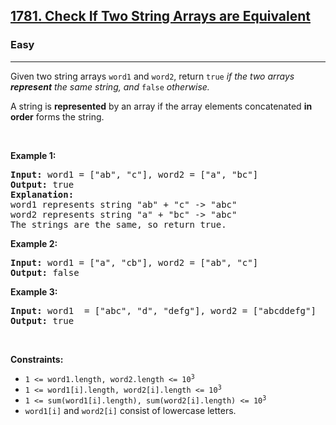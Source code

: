 <h2><a href="https://leetcode.com/problems/check-if-two-string-arrays-are-equivalent">1781. Check If Two String Arrays are Equivalent</a></h2><h3>Easy</h3><hr><p>Given two string arrays <code>word1</code> and <code>word2</code>, return<em> </em><code>true</code><em> if the two arrays <strong>represent</strong> the same string, and </em><code>false</code><em> otherwise.</em></p>

<p>A string is <strong>represented</strong> by an array if the array elements concatenated <strong>in order</strong> forms the string.</p>

<p> </p>
<p><strong class="example">Example 1:</strong></p>

<pre>
<strong>Input:</strong> word1 = ["ab", "c"], word2 = ["a", "bc"]
<strong>Output:</strong> true
<strong>Explanation:</strong>
word1 represents string "ab" + "c" -> "abc"
word2 represents string "a" + "bc" -> "abc"
The strings are the same, so return true.</pre>

<p><strong class="example">Example 2:</strong></p>

<pre>
<strong>Input:</strong> word1 = ["a", "cb"], word2 = ["ab", "c"]
<strong>Output:</strong> false
</pre>

<p><strong class="example">Example 3:</strong></p>

<pre>
<strong>Input:</strong> word1  = ["abc", "d", "defg"], word2 = ["abcddefg"]
<strong>Output:</strong> true
</pre>

<p> </p>
<p><strong>Constraints:</strong></p>

<ul>
	<li><code>1 <= word1.length, word2.length <= 10<sup>3</sup></code></li>
	<li><code>1 <= word1[i].length, word2[i].length <= 10<sup>3</sup></code></li>
	<li><code>1 <= sum(word1[i].length), sum(word2[i].length) <= 10<sup>3</sup></code></li>
	<li><code>word1[i]</code> and <code>word2[i]</code> consist of lowercase letters.</li>
</ul>

